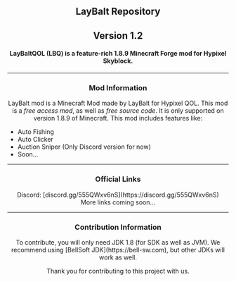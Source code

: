 <!-- markdownlint-disable-file MD001 MD033 -->
<h2 align="center">LayBalt Repository</h2>
<h2 align="center">Version 1.2</h2>
<h4 align="center">LayBaltQOL (LBQ) is a feature-rich 1.8.9 Minecraft Forge mod for Hypixel Skyblock.</h4>

---

<h3 align="center">Mod Information</h3>
<p align="center">
LayBalt mod is a Minecraft Mod made by LayBalt for Hypixel QOL. This mod is a <i>free access mod</i>, as well as <i>free source code</i>. It is only supported on version 1.8.9 of Minecraft. This mod includes features like:
</p>

- Auto Fishing
- Auto Clicker
- Auction Sniper (Only Discord version for now)
- Soon...

---

<h3 align="center">Official Links</h3>
<p align="center">
Discord: [discord.gg/555QWxv6nS](https://discord.gg/555QWxv6nS)<br>
More links coming soon...
</p>

---

<h3 align="center">Contribution Information</h3>
<p align="center">
To contribute, you will only need JDK 1.8 (for SDK as well as JVM). We recommend using [BellSoft JDK](https://bell-sw.com), but other JDKs will work as well.
</p>
<p align="center">
Thank you for contributing to this project with us.
</p>
